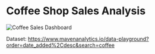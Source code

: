 # Coffee Shop Sales Analysis

![Coffee Sales Dashboard](https://github.com/user-attachments/assets/c9189338-17b1-46e2-9b2b-e27389545ab5)

Dataset: https://www.mavenanalytics.io/data-playground?order=date_added%2Cdesc&search=coffee
